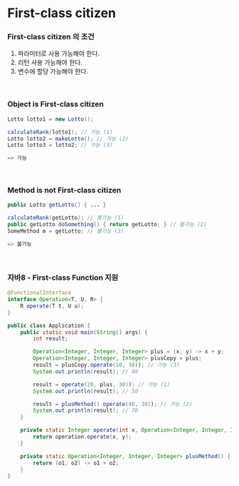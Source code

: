 # First-class citizen

### First-class citizen 의 조건
1. 파라미터로 사용 가능해야 한다.
2. 리턴 사용 가능해야 한다.
3. 변수에 할당 가능해야 한다.

&nbsp;

### Object is First-class citizen
```java
Lotto lotto1 = new Lotto();

calculateRank(lotto1); // 가능 (1)
Lotto lotto2 = makeLotto(); // 가능 (2)
Lotto lotto3 = lotto2; // 가능 (3)

=> 가능
```

&nbsp;

### Method is not First-class citizen
```java
public Lotto getLotto() { ... }

calculateRank(getLotto); // 불가능 (1)
public getLotto doSomething() { return getLotto; } // 불가능 (2)
SomeMethod m = getLotto; // 불가능 (3)

=> 불가능
```

&nbsp;

### 자바8 - First-class Function 지원
```java
@FunctionalInterface
interface Operation<T, U, R> {
    R operate(T t, U u);
}

public class Application {
    public static void main(String[] args) {
        int result;

        Operation<Integer, Integer, Integer> plus = (x, y) -> x + y;
        Operation<Integer, Integer, Integer> plusCopy = plus;
        result = plusCopy.operate(10, 30)); // 가능 (3)
        System.out.println(result); // 40

        result = operate(20, plus, 30)); // 가능 (1)
        System.out.println(result); // 50

        result = plusMethod().operate(40, 30)); // 가능 (2)
        System.out.println(result); // 70
    }

    private static Integer operate(int x, Operation<Integer, Integer, Integer> operation, int y) {
        return operation.operate(x, y);
    }

    private static Operation<Integer, Integer, Integer> plusMethod() {
        return (o1, o2) -> o1 + o2;
    }
}
```

